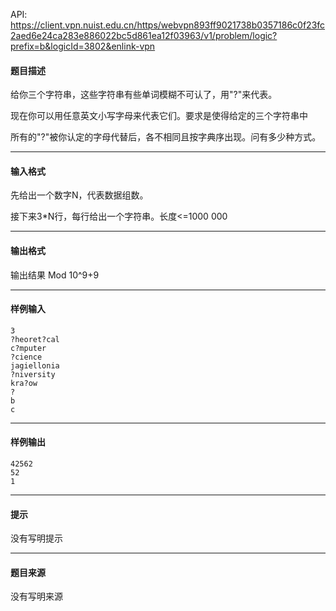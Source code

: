 API: https://client.vpn.nuist.edu.cn/https/webvpn893ff9021738b0357186c0f23fc2aed6e24ca283e886022bc5d861ea12f03963/v1/problem/logic?prefix=b&logicId=3802&enlink-vpn

#### 题目描述

给你三个字符串，这些字符串有些单词模糊不可认了，用"?"来代表。

现在你可以用任意英文小写字母来代表它们。要求是使得给定的三个字符串中

所有的"?"被你认定的字母代替后，各不相同且按字典序出现。问有多少种方式。

---

#### 输入格式

先给出一个数字N，代表数据组数。

接下来3\*N行，每行给出一个字符串。长度<=1000 000

---

#### 输出格式

输出结果 Mod 10^9+9

---

#### 样例输入
```
3
?heoret?cal
c?mputer
?cience
jagiellonia
?niversity
kra?ow
?
b
c
```

---

#### 样例输出
```
42562
52
1
```

---

#### 提示

没有写明提示

---

#### 题目来源

没有写明来源